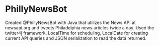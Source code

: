 # PhillyNewsBot

Created @PhillyNewsBot with Java that utilizes the News API at newsapi.org and tweets Philadelphia news articles twice a day. Used the twitter4j framework, LocalTime for scheduling, LocalDate for creating current API queries and JSON serialization to read the data returned. 